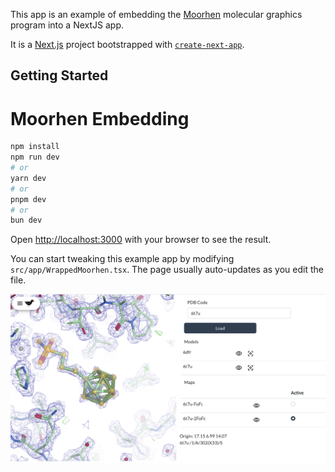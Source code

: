 This app is an example of embedding the [Moorhen](https://github.com/moorhen-coot/Moorhen) molecular graphics program into a NextJS app.

It is a [Next.js](https://nextjs.org) project bootstrapped with [`create-next-app`](https://nextjs.org/docs/app/api-reference/cli/create-next-app).

## Getting Started

# Moorhen Embedding

```bash
npm install
npm run dev
# or
yarn dev
# or
pnpm dev
# or
bun dev
```

Open [http://localhost:3000](http://localhost:3000) with your browser to see the result.

You can start tweaking this example app by modifying `src/app/WrappedMoorhen.tsx`. The page usually auto-updates as you edit the file.

![Moorhen embedded in NextJS app](screenshot.png)
